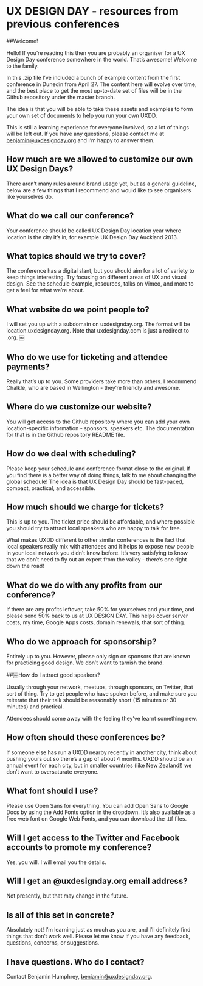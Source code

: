# UX DESIGN DAY - resources from previous conferences

##Welcome!

Hello! If you’re reading this then you are probably an organiser for a UX Design Day conference somewhere in the world. That’s awesome! Welcome to the family.

In this .zip file I’ve included a bunch of example content from the first conference in Dunedin from April 27. The content here will evolve over time, and the best place to get the most up-to-date set of files will be in the Github repository under the master branch.

The idea is that you will be able to take these assets and examples to form your own set of documents to help you run your own UXDD.

This is still a learning experience for everyone involved, so a lot of things will be left out. If you have any questions, please contact me at benjamin@uxdesignday.org and I’m happy to answer them.

## How much are we allowed to customize our own UX Design Days?

There aren’t many rules around brand usage yet, but as a general guideline, below are a few things that I recommend and would like to see organisers like yourselves do.

## What do we call our conference?

Your conference should be called UX Design Day location year where location is the city it’s in, for example UX Design Day Auckland 2013.

## What topics should we try to cover?

The conference has a digital slant, but you should aim for a lot of variety to keep things interesting. Try focusing on different areas of UX and visual design. See the schedule example, resources, talks on Vimeo, and more to get a feel for what we’re about.

## What website do we point people to?

I will set you up with a subdomain on uxdesignday.org. The format will be location.uxdesignday.org. Note that uxdesignday.com is just a redirect to .org.
￼
## Who do we use for ticketing and attendee payments?

Really that’s up to you. Some providers take more than others. I recommend Chalkle, who are based in Wellington - they’re friendly and awesome.

## Where do we customize our website?

You will get access to the Github repository where you can add your own location-specific information - sponsors, speakers etc. The documentation for that is in the Github repository README file.

## How do we deal with scheduling?

Please keep your schedule and conference format close to the original. If you find there is a better way of doing things, talk to me about changing the global schedule! The idea is that UX Design Day should be fast-paced, compact, practical, and accessible.

## How much should we charge for tickets?

This is up to you. The ticket price should be affordable, and where possible you should try to attract local speakers who are happy to talk for free.

What makes UXDD different to other similar conferences is the fact that local speakers really mix with attendees and it helps to expose new people in your local network you didn’t know before. It’s very satisfying to know that we don’t need to fly out an expert from the valley - there’s one right down the road!

## What do we do with any profits from our conference?

If there are any profits leftover, take 50% for yourselves and your time, and please send 50% back to us at UX DESIGN DAY. This helps cover server costs, my time, Google Apps costs, domain renewals, that sort of thing.

## Who do we approach for sponsorship?

Entirely up to you. However, please only sign on sponsors that are known for practicing good design. We don’t want to tarnish the brand.

##￼How do I attract good speakers?

Usually through your network, meetups, through sponsors, on Twitter, that sort of thing. Try to get people who have spoken before, and make sure you reiterate that their talk should be reasonably short (15 minutes or 30 minutes) and practical.

Attendees should come away with the feeling they’ve learnt something new.

## How often should these conferences be?

If someone else has run a UXDD nearby recently in another city, think about pushing yours out so there’s a gap of about 4 months. UXDD should be an annual event for each city, but in smaller countries (like New Zealand!) we don’t want to oversaturate everyone.

## What font should I use?

Please use Open Sans for everything. You can add Open Sans to Google Docs by using the Add Fonts option in the dropdown. It’s also available as a free web font on Google Web Fonts, and you can download the .ttf files.

## Will I get access to the Twitter and Facebook accounts to promote my conference?

Yes, you will. I will email you the details.

## Will I get an @uxdesignday.org email address?

Not presently, but that may change in the future.

## Is all of this set in concrete?

Absolutely not! I’m learning just as much as you are, and I’ll definitely find things that don’t work well. Please let me know if you have any feedback, questions, concerns, or suggestions.

## I have questions. Who do I contact?

Contact Benjamin Humphrey, benjamin@uxdesignday.org.



